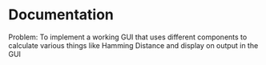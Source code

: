 # Documentation

Problem: To implement a working GUI that uses different components to calculate various things like Hamming Distance and display on output in the GUI
